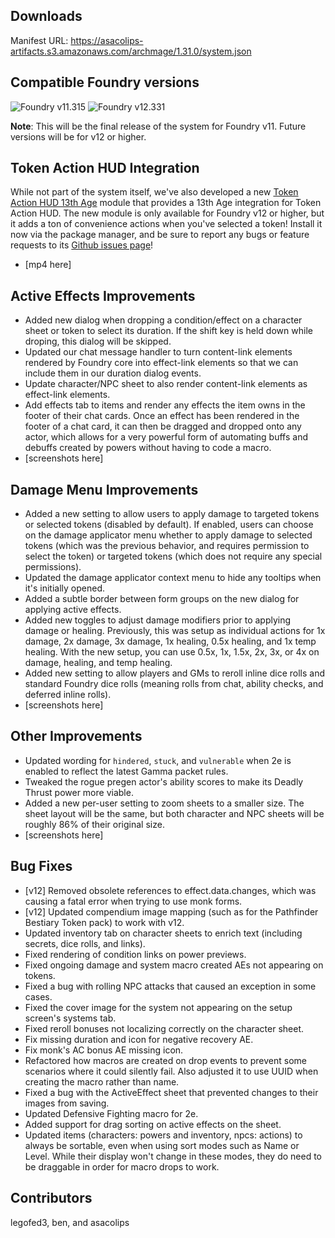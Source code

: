 ## Downloads

Manifest URL: https://asacolips-artifacts.s3.amazonaws.com/archmage/1.31.0/system.json

## Compatible Foundry versions

![Foundry v11.315](https://img.shields.io/badge/Foundry-v11.315-green) ![Foundry v12.331](https://img.shields.io/badge/Foundry-v12.328-green)

**Note**: This will be the final release of the system for Foundry v11. Future versions will be for v12 or higher.

## Token Action HUD Integration
While not part of the system itself, we've also developed a new [Token Action HUD 13th Age](https://foundryvtt.com/packages/token-action-hud-13th-age) module that provides a 13th Age integration for Token Action HUD. The new module is only available for Foundry v12 or higher, but it adds a ton of convenience actions when you've selected a token! Install it now via the package manager, and be sure to report any bugs or feature requests to its [Github issues page](https://github.com/asacolips-projects/token-action-hud-13th-age/issues)!
- [mp4 here]

## Active Effects Improvements
- Added new dialog when dropping a condition/effect on a character sheet or token to select its duration. If the shift key is held down while droping, this dialog will be skipped.
- Updated our chat message handler to turn content-link elements rendered by Foundry core into effect-link elements so that we can include them in our duration dialog events.
- Update character/NPC sheet to also render content-link elements as effect-link elements.
- Add effects tab to items and render any effects the item owns in the footer of their chat cards. Once an effect has been rendered in the footer of a chat card, it can then be dragged and dropped onto any actor, which allows for a very powerful form of automating buffs and debuffs created by powers without having to code a macro.
- [screenshots here]

## Damage Menu Improvements
- Added a new setting to allow users to apply damage to targeted tokens or selected tokens (disabled by default). If enabled, users can choose on the damage applicator menu whether to apply damage to selected tokens (which was the previous behavior, and requires permission to select the token) or targeted tokens (which does not require any special permissions).
- Updated the damage applicator context menu to hide any tooltips when it's initially opened.
- Added a subtle border between form groups on the new dialog for applying active effects.
- Added new toggles to adjust damage modifiers prior to applying damage or healing. Previously, this was setup as individual actions for 1x damage, 2x damage, 3x damage, 1x healing, 0.5x healing, and 1x temp healing. With the new setup, you can use 0.5x, 1x, 1.5x, 2x, 3x, or 4x on damage, healing, and temp healing.
- Added new setting to allow players and GMs to reroll inline dice rolls and standard Foundry dice rolls (meaning rolls from chat, ability checks, and deferred inline rolls).
- [screenshots here]

## Other Improvements
- Updated wording for `hindered`, `stuck`, and `vulnerable` when 2e is enabled to reflect the latest Gamma packet rules.
- Tweaked the rogue pregen actor's ability scores to make its Deadly Thrust power more viable.
- Added a new per-user setting to zoom sheets to a smaller size. The sheet layout will be the same, but both character and NPC sheets will be roughly 86% of their original size.
- [screenshots here]

## Bug Fixes
- [v12] Removed obsolete references to effect.data.changes, which was causing a fatal error when trying to use monk forms.
- [v12] Updated compendium image mapping (such as for the Pathfinder Bestiary Token pack) to work with v12.
- Updated inventory tab on character sheets to enrich text (including secrets, dice rolls, and links).
- Fixed rendering of condition links on power previews.
- Fixed ongoing damage and system macro created AEs not appearing on tokens.
- Fixed a bug with rolling NPC attacks that caused an exception in some cases.
- Fixed the cover image for the system not appearing on the setup screen's systems tab.
- Fixed reroll bonuses not localizing correctly on the character sheet.
- Fix missing duration and icon for negative recovery AE.
- Fix monk's AC bonus AE missing icon.
- Refactored how macros are created on drop events to prevent some scenarios where it could silently fail. Also adjusted it to use UUID when creating the macro rather than name.
- Fixed a bug with the ActiveEffect sheet that prevented changes to their images from saving.
- Updated Defensive Fighting macro for 2e.
- Added support for drag sorting on active effects on the sheet.
- Updated items (characters: powers and inventory, npcs: actions) to always be sortable, even when using sort modes such as Name or Level. While their display won't change in these modes, they do need to be draggable in order for macro drops to work.

## Contributors

legofed3, ben, and asacolips
